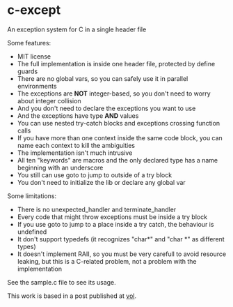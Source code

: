 c-except
========

An exception system for C in a single header file

Some features:

* MIT license
* The full implementation is inside one header file, protected by define guards
* There are no global vars, so you can safely use it in parallel environments
* The exceptions are **NOT** integer-based, so you don't need to worry about
  integer collision
 * And you don't need to declare the exceptions you want to use
 * And the exceptions have type **AND** values
* You can use nested try-catch blocks and exceptions crossing function calls
 * If you have more than one context inside the same code block, you can name
   each context to kill the ambiguities
* The implementation isn't much intrusive
 * All ten "keywords" are macros and the only declared type has a name
   beginning with an underscore
 * You still can use goto to jump to outside of a try block
 * You don't need to initialize the lib or declare any global var

Some limitations:

* There is no unexpected_handler and terminate_handler
 * Every code that might throw exceptions must be inside a try block
* If you use goto to jump to a place inside a try catch, the behaviour is
  undefined
* It don't support typedefs (it recognizes "char*" and "char *" as different
  types)
* It doesn't implement RAII, so you must be very carefull to avoid resource
  leaking, but this is a C-related problem, not a problem with the
  implementation

See the sample.c file to see its usage.

This work is based in a post published at
[vol](http://www.vivaolinux.com.br/artigo/Tratamento-de-excecoes-na-linguagem-C/).

